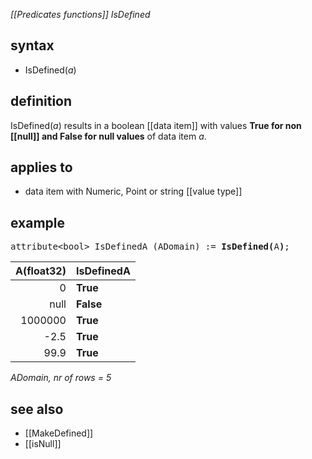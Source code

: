 *[[Predicates functions]] IsDefined*

## syntax

- IsDefined(*a*)

## definition

IsDefined(*a*) results in a boolean [[data item]] with values **True for non [[null]] and False for null values** of data item *a*.

## applies to

- data item with Numeric, Point or string [[value type]]

## example

<pre>
attribute&lt;bool&gt; IsDefinedA (ADomain) := <B>IsDefined(</B>A<B>)</B>;
</pre>

| A(float32) |**IsDefinedA** |
|-----------:|---------------|
| 0          | **True**      |
| null       | **False**     |
| 1000000    | **True**      |
| -2.5       | **True**      |
| 99.9       | **True**      |

*ADomain, nr of rows = 5*

## see also

- [[MakeDefined]]
- [[isNull]]
